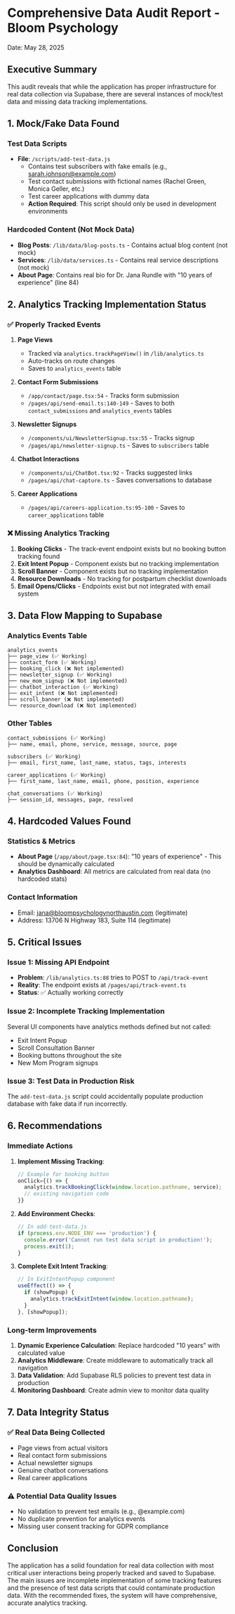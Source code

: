 # Comprehensive Data Audit Report - Bloom Psychology
Date: May 28, 2025

## Executive Summary
This audit reveals that while the application has proper infrastructure for real data collection via Supabase, there are several instances of mock/test data and missing data tracking implementations.

## 1. Mock/Fake Data Found

### Test Data Scripts
- **File**: `/scripts/add-test-data.js`
  - Contains test subscribers with fake emails (e.g., sarah.johnson@example.com)
  - Test contact submissions with fictional names (Rachel Green, Monica Geller, etc.)
  - Test career applications with dummy data
  - **Action Required**: This script should only be used in development environments

### Hardcoded Content (Not Mock Data)
- **Blog Posts**: `/lib/data/blog-posts.ts` - Contains actual blog content (not mock)
- **Services**: `/lib/data/services.ts` - Contains real service descriptions (not mock)
- **About Page**: Contains real bio for Dr. Jana Rundle with "10 years of experience" (line 84)

## 2. Analytics Tracking Implementation Status

### ✅ Properly Tracked Events
1. **Page Views** 
   - Tracked via `analytics.trackPageView()` in `/lib/analytics.ts`
   - Auto-tracks on route changes
   - Saves to `analytics_events` table

2. **Contact Form Submissions**
   - `/app/contact/page.tsx:54` - Tracks form submission
   - `/pages/api/send-email.ts:140-149` - Saves to both `contact_submissions` and `analytics_events` tables

3. **Newsletter Signups**
   - `/components/ui/NewsletterSignup.tsx:55` - Tracks signup
   - `/pages/api/newsletter-signup.ts` - Saves to `subscribers` table

4. **Chatbot Interactions**
   - `/components/ui/ChatBot.tsx:92` - Tracks suggested links
   - `/pages/api/chat-capture.ts` - Saves conversations to database

5. **Career Applications**
   - `/pages/api/careers-application.ts:95-100` - Saves to `career_applications` table

### ❌ Missing Analytics Tracking
1. **Booking Clicks** - The track-event endpoint exists but no booking button tracking found
2. **Exit Intent Popup** - Component exists but no tracking implementation
3. **Scroll Banner** - Component exists but no tracking implementation
4. **Resource Downloads** - No tracking for postpartum checklist downloads
5. **Email Opens/Clicks** - Endpoints exist but not integrated with email system

## 3. Data Flow Mapping to Supabase

### Analytics Events Table
```
analytics_events
├── page_view (✅ Working)
├── contact_form (✅ Working)
├── booking_click (❌ Not implemented)
├── newsletter_signup (✅ Working)
├── new_mom_signup (❌ Not implemented)
├── chatbot_interaction (✅ Working)
├── exit_intent (❌ Not implemented)
├── scroll_banner (❌ Not implemented)
└── resource_download (❌ Not implemented)
```

### Other Tables
```
contact_submissions (✅ Working)
├── name, email, phone, service, message, source, page

subscribers (✅ Working)
├── email, first_name, last_name, status, tags, interests

career_applications (✅ Working)
├── first_name, last_name, email, phone, position, experience

chat_conversations (✅ Working)
├── session_id, messages, page, resolved
```

## 4. Hardcoded Values Found

### Statistics & Metrics
- **About Page** (`/app/about/page.tsx:84`): "10 years of experience" - This should be dynamically calculated
- **Analytics Dashboard**: All metrics are calculated from real data (no hardcoded stats)

### Contact Information
- Email: jana@bloompsychologynorthaustin.com (legitimate)
- Address: 13706 N Highway 183, Suite 114 (legitimate)

## 5. Critical Issues

### Issue 1: Missing API Endpoint
- **Problem**: `/lib/analytics.ts:88` tries to POST to `/api/track-event` 
- **Reality**: The endpoint exists at `/pages/api/track-event.ts`
- **Status**: ✅ Actually working correctly

### Issue 2: Incomplete Tracking Implementation
Several UI components have analytics methods defined but not called:
- Exit Intent Popup
- Scroll Consultation Banner
- Booking buttons throughout the site
- New Mom Program signups

### Issue 3: Test Data in Production Risk
The `add-test-data.js` script could accidentally populate production database with fake data if run incorrectly.

## 6. Recommendations

### Immediate Actions
1. **Implement Missing Tracking**:
   ```typescript
   // Example for booking button
   onClick={() => {
     analytics.trackBookingClick(window.location.pathname, service);
     // existing navigation code
   }}
   ```

2. **Add Environment Checks**:
   ```javascript
   // In add-test-data.js
   if (process.env.NODE_ENV === 'production') {
     console.error('Cannot run test data script in production!');
     process.exit(1);
   }
   ```

3. **Complete Exit Intent Tracking**:
   ```typescript
   // In ExitIntentPopup component
   useEffect(() => {
     if (showPopup) {
       analytics.trackExitIntent(window.location.pathname);
     }
   }, [showPopup]);
   ```

### Long-term Improvements
1. **Dynamic Experience Calculation**: Replace hardcoded "10 years" with calculated value
2. **Analytics Middleware**: Create middleware to automatically track all navigation
3. **Data Validation**: Add Supabase RLS policies to prevent test data in production
4. **Monitoring Dashboard**: Create admin view to monitor data quality

## 7. Data Integrity Status

### ✅ Real Data Being Collected
- Page views from actual visitors
- Real contact form submissions
- Actual newsletter signups
- Genuine chatbot conversations
- Real career applications

### ⚠️ Potential Data Quality Issues
- No validation to prevent test emails (e.g., @example.com)
- No duplicate prevention for analytics events
- Missing user consent tracking for GDPR compliance

## Conclusion
The application has a solid foundation for real data collection with most critical user interactions being properly tracked and saved to Supabase. The main issues are incomplete implementation of some tracking features and the presence of test data scripts that could contaminate production data. With the recommended fixes, the system will have comprehensive, accurate analytics tracking.